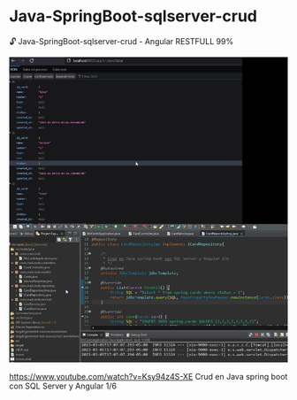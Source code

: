 # Java-SpringBoot-sqlserver-crud
🔓 Java-SpringBoot-sqlserver-crud - Angular RESTFULL 99%



<img src="main.jpg" />

https://www.youtube.com/watch?v=Ksy94z4S-XE
Crud en Java spring boot con SQL Server y Angular 1/6
